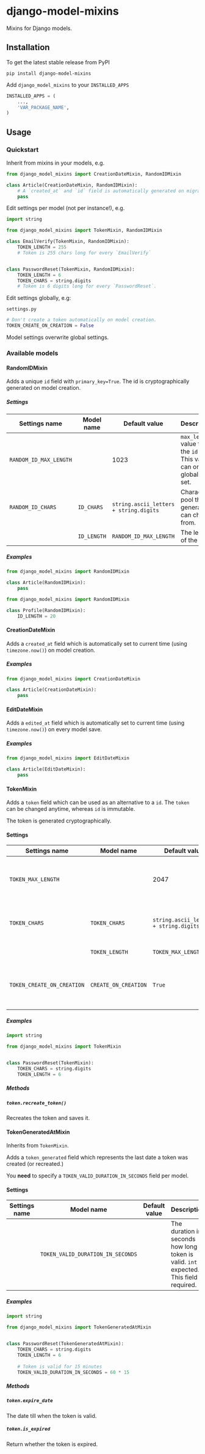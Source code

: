# django-model-mixins

Mixins for Django models.

## Installation

To get the latest stable release from PyPI

```
pip install django-model-mixins
```

Add `django_model_mixins` to your `INSTALLED_APPS`

```python
INSTALLED_APPS = (
    ...,
    'VAR_PACKAGE_NAME',
)
```

## Usage

### Quickstart

Inherit from mixins in your models, e.g.

```python
from django_model_mixins import CreationDateMixin, RandomIDMixin

class Article(CreationDateMixin, RandomIDMixin):
    # A `created_at` and `id` field is automatically generated on migrations.
    pass
```

Edit settings per model (not per instance!), e.g.

```python
import string

from django_model_mixins import TokenMixin, RandomIDMixin

class EmailVerify(TokenMixin, RandomIDMixin):
    TOKEN_LENGTH = 255
    # Token is 255 chars long for every `EmailVerify`


class PasswordReset(TokenMixin, RandomIDMixin):
    TOKEN_LENGTH = 6
    TOKEN_CHARS = string.digits
    # Token is 6 digits long for every `PasswordReset`.
```

Edit settings globally, e.g:

`settings.py`
```python
# Don't create a token automatically on model creation.
TOKEN_CREATE_ON_CREATION = False
```

Model settings overwrite global settings.

### Available models

#### RandomIDMixin

Adds a unique `id` field with `primary_key=True`. 
The id is cryptographically generated on model creation.

##### Settings

| Settings name          	| Model name  	| Default value                          	| Description                                                                 	|
|------------------------	|-------------	|----------------------------------------	|-----------------------------------------------------------------------------	|
| `RANDOM_ID_MAX_LENGTH` 	|             	| 1023                                   	| `max_length` value for the `id` field. This value can only be globally set. 	|
| `RANDOM_ID_CHARS`      	| `ID_CHARS`  	| `string.ascii_letters + string.digits` 	| Character pool the generator can choose from.                               	|
|                        	| `ID_LENGTH` 	| `RANDOM_ID_MAX_LENGTH`                 	| The length of the id.                                                       	|

##### Examples

```python
from django_model_mixins import RandomIDMixin

class Article(RandomIDMixin):
    pass
```

```python
from django_model_mixins import RandomIDMixin

class Profile(RandomIDMixin):
    ID_LENGTH = 20
```



#### CreationDateMixin

Adds a `created_at` field which is automatically set to current time (using `timezone.now()`)
on model creation.

##### Examples

```python
from django_model_mixins import CreationDateMixin

class Article(CreationDateMixin):
    pass
```



#### EditDateMixin

Adds a `edited_at` field which is automatically set to current time (using `timezone.now()`)
on every model save.

##### Examples

```python
from django_model_mixins import EditDateMixin

class Article(EditDateMixin):
    pass
```



#### TokenMixin

Adds a `token` field which can be used as an alternative to a `id`.
The `token` can be changed anytime, whereas `id` is immutable.

The token is generated cryptographically.

#### Settings

| Settings name              	| Model name           	| Default value                          	| Description                                                                    	|
|----------------------------	|----------------------	|----------------------------------------	|--------------------------------------------------------------------------------	|
| `TOKEN_MAX_LENGTH`         	|                      	| 2047                                   	| `max_length` value for the `token` field. This value can only be globally set. 	|
| `TOKEN_CHARS`              	| `TOKEN_CHARS`        	| `string.ascii_letters + string.digits` 	| Character pool the generator can choose from.                                  	|
|                            	| `TOKEN_LENGTH`       	| `TOKEN_MAX_LENGTH`                     	| The length of the token.                                                       	|
| `TOKEN_CREATE_ON_CREATION` 	| `CREATE_ON_CREATION` 	| `True`                                 	| Whether a token should automatically be created on model creation.             	|

##### Examples

```python
import string

from django_model_mixins import TokenMixin


class PasswordReset(TokenMixin):
    TOKEN_CHARS = string.digits
    TOKEN_LENGTH = 6
```

##### Methods

##### `token.recreate_token()`

Recreates the token and saves it.



#### TokenGeneratedAtMixin

Inherits from `TokenMixin`.

Adds a `token_generated` field which represents the last date a token was created (or recreated.)

You **need** to specify a `TOKEN_VALID_DURATION_IN_SECONDS` field per model.

#### Settings

| Settings name 	| Model name                        	| Default value 	| Description                                                                                	|
|---------------	|-----------------------------------	|---------------	|--------------------------------------------------------------------------------------------	|
|               	| `TOKEN_VALID_DURATION_IN_SECONDS` 	|               	| The duration in seconds how long a token is valid. `int` expected. This field is required. 	|
              
##### Examples

```python
import string

from django_model_mixins import TokenGeneratedAtMixin


class PasswordReset(TokenGeneratedAtMixin):
    TOKEN_CHARS = string.digits
    TOKEN_LENGTH = 6
    
    # Token is valid for 15 minutes
    TOKEN_VALID_DURATION_IN_SECONDS = 60 * 15

```

##### Methods

##### `token.expire_date`

The date till when the token is valid.

##### `token.is_expired`

Return whether the token is expired.
